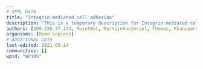 ```yaml
---
# GPML DATA
title: "Integrin-mediated cell adhesion"
description: "This is a temporary description for Integrin-mediated cell adhesion"
authors: [169.230.77.174, MaintBot, MartijnVanIersel, Thomas, Khanspers, AlexanderPico, Zari, Mkutmon, Eweitz]
organisms: [Homo sapiens]
# ADDITIONAL DATA
last-edited: 2021-05-14
communities: []
wpid: "WP185"
---
```

